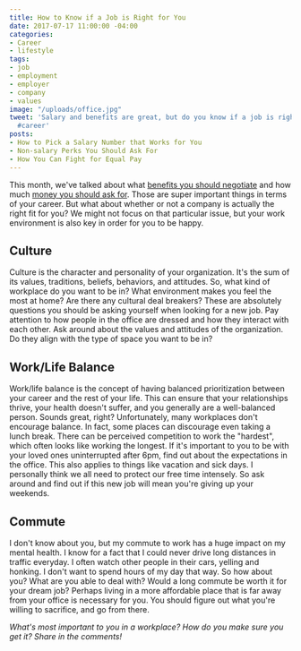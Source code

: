 ```yaml
---
title: How to Know if a Job is Right for You
date: 2017-07-17 11:00:00 -04:00
categories:
- Career
- lifestyle
tags:
- job
- employment
- employer
- company
- values
image: "/uploads/office.jpg"
tweet: 'Salary and benefits are great, but do you know if a job is right for you?
  #career'
posts:
- How to Pick a Salary Number that Works for You
- Non-salary Perks You Should Ask For
- How You Can Fight for Equal Pay
---
```


This month, we've talked about what [benefits you should negotiate](https://www.maggiegermano.com/blog/non-salary-perks-you-should-ask-for/) and how much [money you should ask for](https://www.maggiegermano.com/blog/how-to-pick-a-salary-number-that-works-for-you/). Those are super important things in terms of your career. But what about whether or not a company is actually the right fit for you? We might not focus on that particular  issue, but your work environment is also key in order for you to be happy.

## Culture

Culture is the character and personality of your organization. It's the sum of its values, traditions, beliefs, behaviors, and attitudes. So, what kind of workplace do you want to be in? What environment makes you feel the most at home? Are there any cultural deal breakers? These are absolutely questions you should be asking yourself when looking for a new job. Pay attention to how people in the office are dressed and how they interact with each other. Ask around about the values and attitudes of the organization. Do they align with the type of space you want to be in? 

## Work/Life Balance

Work/life balance is the concept of having balanced prioritization between your career and the rest of your life. This can ensure that your relationships thrive, your health doesn't suffer, and you generally are a well-balanced person. Sounds great, right? Unfortunately, many workplaces don't encourage balance. In fact, some places can discourage even taking a lunch break. There can be perceived competition to work the "hardest", which often looks like working the longest. If it's important to you to be with your loved ones uninterrupted after 6pm, find out about the expectations in the office. This also applies to things like vacation and sick days. I personally think we all need to protect our free time intensely. So ask around and find out if this new job will mean you're giving up your weekends. 

## Commute

I don't know about you, but my commute to work has a huge impact on my mental health. I know for a fact that I could never drive long distances in traffic everyday. I often watch other people in their cars, yelling and honking. I don't want to spend hours of my day that way. So how about you? What are you able to deal with? Would a long commute be worth it for your dream job? Perhaps living in a more affordable place that is far away from your office is necessary for you. You should figure out what you're willing to sacrifice, and go from there.

*What's most important to you in a workplace? How do you make sure you get it? Share in the comments!*